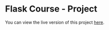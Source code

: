 # Flask Course - Project
You can view the live version of this project [here](https://flask-ml-project-ynkb.onrender.com).
